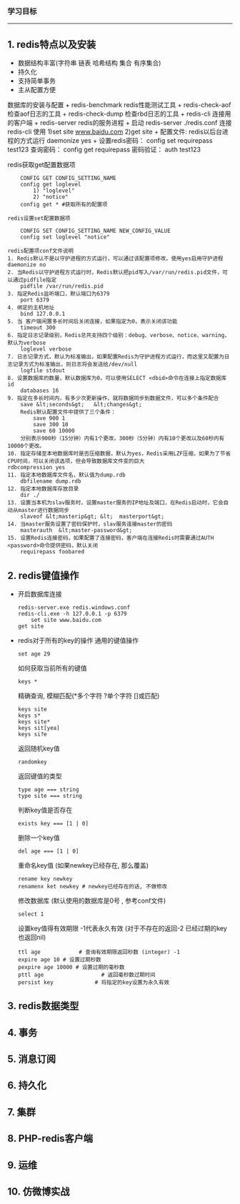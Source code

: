 ### 学习目标
----
## 1. redis特点以及安装
   + 数据结构丰富(字符串 链表 哈希结构 集合 有序集合)
   + 持久化
   + 支持简单事务
   + 主从配置方便
   
   数据库的安装与配置
     + redis-benchmark redis性能测试工具
	 + redis-check-aof 检查aof日志的工具
	 + redis-check-dump 检查rbd日志的工具
	 + redis-cli 连接用的客户端
	 + redis-server redis的服务进程
	 + 启动 redis-server ./redis.conf  连接 redis-cli  使用 1)set site www.baidu.com 2)get site
	 + 配置文件: redis以后台进程的方式运行 daemonize yes 
	 + 设置redis密码： config set requirepass test123
       查询密码：  config get requirepass
       密码验证：    auth test123
    
   redis获取get配置数据项
	
        CONFIG GET CONFIG_SETTING_NAME
        config get loglevel
            1) "loglevel"
            2) "notice"
        config get * #获取所有的配置项
    
    redis设置set配置数据项
			
        CONFIG SET CONFIG_SETTING_NAME NEW_CONFIG_VALUE
        config set loglevel "notice"
	
	redis配置项conf文件说明
	1. Redis默认不是以守护进程的方式运行，可以通过该配置项修改，使用yes启用守护进程 daemonize no
	2. 当Redis以守护进程方式运行时，Redis默认把pid写入/var/run/redis.pid文件，可以通过pidfile指定
	    pidfile /var/run/redis.pid
	3. 指定Redis监听端口，默认端口为6379
	    port 6379
	4. 绑定的主机地址
	    bind 127.0.0.1
	5. 当 客户端闲置多长时间后关闭连接，如果指定为0，表示关闭该功能
	    timeout 300
	6. 指定日志记录级别，Redis总共支持四个级别：debug、verbose、notice、warning，默认为verbose
	    loglevel verbose
	7. 日志记录方式，默认为标准输出，如果配置Redis为守护进程方式运行，而这里又配置为日志记录方式为标准输出，则日志将会发送给/dev/null
	    logfile stdout
	8. 设置数据库的数量，默认数据库为0，可以使用SELECT <dbid>命令在连接上指定数据库id
	    databases 16
	9. 指定在多长时间内，有多少次更新操作，就将数据同步到数据文件，可以多个条件配合
	    save &lt;seconds&gt;   &lt;changes&gt;
	    Redis默认配置文件中提供了三个条件：
		    save 900 1
		    save 300 10
		    save 60 10000
	    分别表示900秒（15分钟）内有1个更改，300秒（5分钟）内有10个更改以及60秒内有10000个更改。
	10. 指定存储至本地数据库时是否压缩数据，默认为yes，Redis采用LZF压缩，如果为了节省CPU时间，可以关闭该选项，但会导致数据库文件变的巨大
    rdbcompression yes
	11. 指定本地数据库文件名，默认值为dump.rdb
	    dbfilename dump.rdb
	12. 指定本地数据库存放目录
	    dir ./
	13. 设置当本机为slav服务时，设置master服务的IP地址及端口，在Redis启动时，它会自动从master进行数据同步
	    slaveof &lt;masterip&gt; &lt;  masterport&gt;
	14. 当master服务设置了密码保护时，slav服务连接master的密码
	    masterauth  &lt;master-password&gt;
	15. 设置Redis连接密码，如果配置了连接密码，客户端在连接Redis时需要通过AUTH <password>命令提供密码，默认关闭
	    requirepass foobared
        
##  2. redis键值操作
  + 开启数据库连接
	
		redis-server.exe redis.windows.conf
		redis-cli.exe -h 127.0.0.1 -p 6379
	        set site www.baidu.com
		get site
	
  + redis对于所有的key的操作
	 通用的键值操作
		
	    set age 29
		   
	 如何获取当前所有的键值
	    
		keys * 
		
	 精确查询, 模糊匹配(*多个字符 ?单个字符 []或匹配)
		
		keys site
		keys s*
		keys site*
		keys sit[yea]
		keys si?e
		
	 返回随机key值
				
		randomkey
		
	 返回键值的类型
		
		type age === string
		type site === string
		
	 判断key值是否存在
				
		exists key === [1 | 0]
		
	 删除一个key值
				
		del age === [1 | 0]
		
	 重命名key值 (如果newkey已经存在, 那么覆盖)
				
		rename key newkey
		renamenx ket newkey # newkey已经存在的话, 不做修改
		
	 修改数据库 (默认使用的数据库是0号 , 参考conf文件)
			
		select 1
		
	 设置key值得有效期限  -1代表永久有效 (对于不存在的返回-2 已经过期的key也返回nil)
				
		ttl age            # 查询有效期限返回秒数 (integer) -1
		expire age 10 # 设置过期秒数
		pexpire age 10000 # 设置过期的毫秒数
		pttl age                  # 返回毫秒数过期时间
		persist key             # 将指定的key设置为永久有效
		
		
		
		
			 
## 3. redis数据类型
## 4. 事务
## 5. 消息订阅
## 6. 持久化
## 7. 集群
## 8. PHP-redis客户端
## 9. 运维
## 10. 仿微博实战
